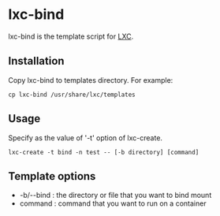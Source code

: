 # lxc-bind

lxc-bind is the template script for [LXC](https://linuxcontainers.org/lxc/).

## Installation

Copy lxc-bind to templates directory. For example:

```
cp lxc-bind /usr/share/lxc/templates
```

## Usage

Specify as the value of '-t' option of lxc-create.

```
lxc-create -t bind -n test -- [-b directory] [command]
```

## Template options

* -b/--bind : the directory or file that you want to bind mount
* command : command that you want to run on a container
